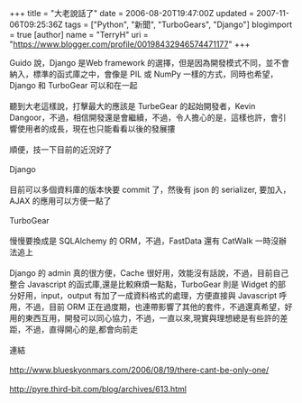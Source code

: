 +++
title = "大老說話了"
date = 2006-08-20T19:47:00Z
updated = 2007-11-06T09:25:36Z
tags = ["Python", "新聞", "TurboGears", "Django"]
blogimport = true 
[author]
	name = "TerryH"
	uri = "https://www.blogger.com/profile/00198432946574471177"
+++

Guido 說，Django 是Web framework 的選擇，但是因為開發模式不同，並不會納入，標準的函式庫之中，會像是 PIL 或 NumPy 一樣的方式，同時也希望，Django 和 TurboGear 可以和在一起<br /><br />聽到大老這樣說，打擊最大的應該是 TurbeGear 的起始開發者，Kevin Dangoor，不過，相信開發還是會繼續，不過，令人擔心的是，這樣也許，會引響使用者的成長，現在也只能看看以後的發展摟<br /><br />順便，技一下目前的近況好了<br /><br />Django<br /><br />目前可以多個資料庫的版本快要 commit 了，然後有 json 的 serializer, 要加入，AJAX 的應用可以方便一點了<br /><br />TurboGear<br /><br />慢慢要換成是 SQLAlchemy 的 ORM，不過，FastData 還有 CatWalk 一時沒辦法追上<br /><br />Django 的 admin 真的很方便，Cache 很好用，效能沒有話說，不過，目前自己整合 Javascript 的函式庫,還是比較麻煩一點點，TurboGear 則是 Widget 的部分好用，input，output 有加了一成資料格式的處理，方便直接與 Javascript 呼用，不過，目前 ORM 正在過度期，也連帶影響了其他的套件，不過還真希望，好用的東西互用，開發可以同心協力，不過，一直以來,現實與理想總是有些許的差距，不過，直得開心的是,都會向前走<br /><br />連結<br /><br /><a href="http://www.blueskyonmars.com/2006/08/19/there-cant-be-only-one/">http://www.blueskyonmars.com/2006/08/19/there-cant-be-only-one/</a><br /><br /><a href="http://pyre.third-bit.com/blog/archives/613.html">http://pyre.third-bit.com/blog/archives/613.html</a>
